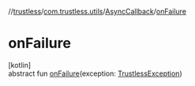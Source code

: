 //[trustless](../../../index.md)/[com.trustless.utils](../index.md)/[AsyncCallback](index.md)/[onFailure](on-failure.md)

# onFailure

[kotlin]\
abstract fun [onFailure](on-failure.md)(exception: [TrustlessException](../../com.trustless.exceptions/-trustless-exception/index.md))
